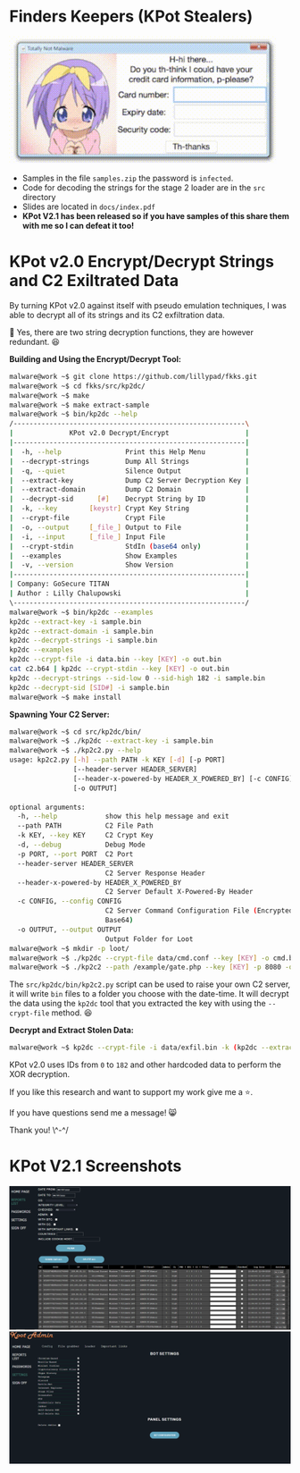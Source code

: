 # Finders Keepers (KPot Stealers)

![anime credit card](docs/artintoscience/img/anime-credit-card.gif)

- Samples in the file `samples.zip` the password is `infected`.
- Code for decoding the strings for the stage 2 loader are in the `src` directory
- Slides are located in `docs/index.pdf`
- __KPot V2.1 has been released so if you have samples of this share them with me so I can defeat it too!__

# KPot v2.0 Encrypt/Decrypt Strings and C2 Exiltrated Data

By turning KPot v2.0 against itself with pseudo emulation techniques, I was able to decrypt all of its strings and its C2 exfiltration data.

:notebook: Yes, there are two string decryption functions, they are however redundant. :laughing:

__Building and Using the Encrypt/Decrypt Tool:__
```bash
malware@work ~$ git clone https://github.com/lillypad/fkks.git
malware@work ~$ cd fkks/src/kp2dc/
malware@work ~$ make
malware@work ~$ make extract-sample
malware@work ~$ bin/kp2dc --help
/----------------------------------------------------------\
|              KPot v2.0 Decrypt/Encrypt                   |
|----------------------------------------------------------|
|  -h, --help                Print this Help Menu          |
|  --decrypt-strings         Dump All Strings              |
|  -q, --quiet               Silence Output                |
|  --extract-key             Dump C2 Server Decryption Key |
|  --extract-domain          Dump C2 Domain                |
|  --decrypt-sid      [#]    Decrypt String by ID          |
|  -k, --key        [keystr] Crypt Key String              |
|  --crypt-file              Crypt File                    |
|  -o, --output     [_file_] Output to File                |
|  -i, --input      [_file_] Input File                    |
|  --crypt-stdin             StdIn (base64 only)           |
|  --examples                Show Examples                 |
|  -v, --version             Show Version                  |
|----------------------------------------------------------|
| Company: GoSecure TITAN                                  |
| Author : Lilly Chalupowski                               |
\----------------------------------------------------------/
malware@work ~$ bin/kp2dc --examples
kp2dc --extract-key -i sample.bin
kp2dc --extract-domain -i sample.bin
kp2dc --decrypt-strings -i sample.bin
kp2dc --examples
kp2dc --crypt-file -i data.bin --key [KEY] -o out.bin
cat c2.b64 | kp2dc --crypt-stdin --key [KEY] -o out.bin
kp2dc --decrypt-strings --sid-low 0 --sid-high 182 -i sample.bin
kp2dc --decrypt-sid [SID#] -i sample.bin
malware@work ~$ make install
```

__Spawning Your C2 Server:__
```bash
malware@work ~$ cd src/kp2dc/bin/
malware@work ~$ ./kp2dc --extract-key -i sample.bin
malware@work ~$ ./kp2c2.py --help
usage: kp2c2.py [-h] --path PATH -k KEY [-d] [-p PORT]
                [--header-server HEADER_SERVER]
                [--header-x-powered-by HEADER_X_POWERED_BY] [-c CONFIG]
                [-o OUTPUT]

optional arguments:
  -h, --help            show this help message and exit
  --path PATH           C2 File Path
  -k KEY, --key KEY     C2 Crypt Key
  -d, --debug           Debug Mode
  -p PORT, --port PORT  C2 Port
  --header-server HEADER_SERVER
                        C2 Server Response Header
  --header-x-powered-by HEADER_X_POWERED_BY
                        C2 Server Default X-Powered-By Header
  -c CONFIG, --config CONFIG
                        C2 Server Command Configuration File (Encrypted /
                        Base64)
  -o OUTPUT, --output OUTPUT
                        Output Folder for Loot
malware@work ~$ mkdir -p loot/
malware@work ~$ ./kp2dc --crypt-file data/cmd.conf --key [KEY] -o cmd.bin && base64 cmd.bin > cmd.b64
malware@work ~$ ./kp2c2 --path /example/gate.php --key [KEY] -p 8080 -o loot/ --debug --config data/cmd.b64
```

The `src/kp2dc/bin/kp2c2.py` script can be used to raise your own C2 server, it will write `bin` files to a folder you choose with the date-time. It will decrypt the data using the `kp2dc` tool that you extracted the key with using the `--crypt-file` method. :laughing:

__Decrypt and Extract Stolen Data:__
```bash
malware@work ~$ kp2dc --crypt-file -i data/exfil.bin -k (kp2dc --extract-key -i sample.bin) -o out.bin -q
```

KPot v2.0 uses IDs from `0` to `182` and other hardcoded data to perform the XOR decryption.

If you like this research and want to support my work give me a :star:.

If you have questions send me a message! :smile_cat:

Thank you! \\^-^/

# KPot V2.1 Screenshots

![kpot_v2_1_c2_panel](docs/img/kpot_v2_1_c2_panel.jpg)
![kpot_v2_1_bot_ctl](docs/img/kpot_v2_1_bot_ctrl.jpg)

